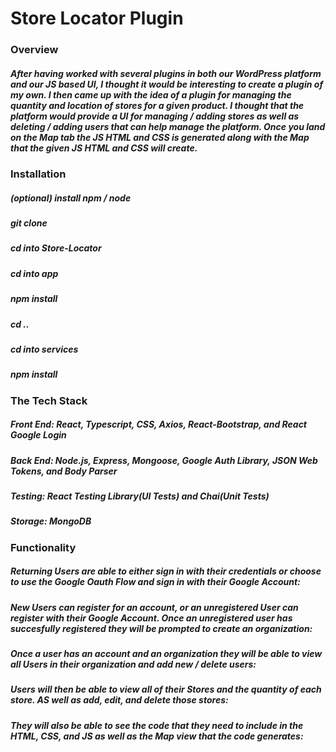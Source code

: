 # Store Locator Plugin

### Overview
##### After having worked with several plugins in both our WordPress platform and our JS based UI, I thought it would be interesting to create a plugin of my own. I then came up with the idea of a plugin for managing the quantity and location of stores for a given product. I thought that the platform would provide a UI for managing / adding stores as well as deleting / adding users that can help manage the platform. Once you land on the Map tab the JS HTML and CSS is generated along with the Map that the given JS HTML and CSS will create. 

### Installation
##### (optional) install npm / node
##### git clone
##### cd into Store-Locator
##### cd into app
##### npm install
##### cd ..
##### cd into services
##### npm install

### The Tech Stack
##### Front End: React, Typescript, CSS, Axios, React-Bootstrap, and React Google Login
##### Back End: Node.js, Express, Mongoose, Google Auth Library, JSON Web Tokens, and Body Parser
##### Testing: React Testing Library(UI Tests) and Chai(Unit Tests)
##### Storage: MongoDB

### Functionality
##### Returning Users are able to either sign in with their credentials or choose to use the Google Oauth Flow and sign in with their Google Account:

##### New Users can register for an account, or an unregistered User can register with their Google Account. Once an unregistered user has succesfully registered they will be prompted to create an organization:

##### Once a user has an account and an organization they will be able to view all Users in their organization and add new / delete users:

##### Users will then be able to view all of their Stores and the quantity of each store. AS well as add, edit, and delete those stores:

##### They will also be able to see the code that they need to include in the HTML, CSS, and JS as well as the Map view that the code generates:

